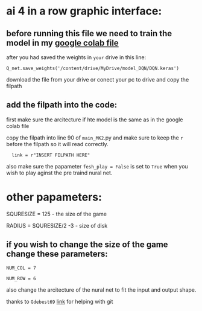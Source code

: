 # ai 4 in a row graphic interface:


## before running this file we need to train the model in my [google colab file](https://colab.research.google.com/drive/1rn8gKCMz4-O0brtKxHn1DPgfhIMUyRyc#scrollTo=Wyiw_YhBkWI4)

 after you had saved the weights in `your` drive in this line:

    Q_net.save_weights('/content/drive/MyDrive/model_DQN/DQN.keras')

download the file from your drive or conect your pc to drive and copy the filpath

## add the filpath into the code:
 first make sure the arcitecture if hte model is the same as in the google colab file 

 copy the filpath into line 90 of  `main_MK2`.py and make sure to keep the `r` before the filpath so it will read correctly. 
 
      link = r"INSERT FILPATH HERE"

also make sure the papameter `fesh_play = False` is set to `True` when you wish to play aginst the pre traind nural net.

# other papameters:

SQURESIZE = 125 - the size of the game

RADIUS = SQURESIZE/2 -3 - size of disk


## if you wish to change the size of the game change these parameters:
`NUM_COL = 7 `

`NUM_ROW = 6`
 
 also change the arcitecture of the nural net to fit the input and output shape.




 thanks to  `Gdebest69` [link](https://www.planetminecraft.com/member/gdebest69/)
 for helping with git